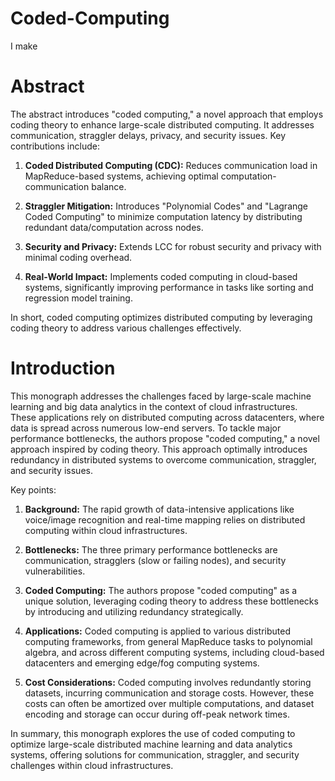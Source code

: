 # Coded-Computing
I make
# Abstract
The abstract introduces "coded computing," a novel approach that employs coding theory to enhance large-scale distributed computing. It addresses communication, straggler delays, privacy, and security issues. Key contributions include:

1. **Coded Distributed Computing (CDC):** Reduces communication load in MapReduce-based systems, achieving optimal computation-communication balance.

2. **Straggler Mitigation:** Introduces "Polynomial Codes" and "Lagrange Coded Computing" to minimize computation latency by distributing redundant data/computation across nodes.

3. **Security and Privacy:** Extends LCC for robust security and privacy with minimal coding overhead.

4. **Real-World Impact:** Implements coded computing in cloud-based systems, significantly improving performance in tasks like sorting and regression model training.

In short, coded computing optimizes distributed computing by leveraging coding theory to address various challenges effectively.

# Introduction
This monograph addresses the challenges faced by large-scale machine learning and big data analytics in the context of cloud infrastructures. These applications rely on distributed computing across datacenters, where data is spread across numerous low-end servers. To tackle major performance bottlenecks, the authors propose "coded computing," a novel approach inspired by coding theory. This approach optimally introduces redundancy in distributed systems to overcome communication, straggler, and security issues.

Key points:

1. **Background:** The rapid growth of data-intensive applications like voice/image recognition and real-time mapping relies on distributed computing within cloud infrastructures.

2. **Bottlenecks:** The three primary performance bottlenecks are communication, stragglers (slow or failing nodes), and security vulnerabilities.

3. **Coded Computing:** The authors propose "coded computing" as a unique solution, leveraging coding theory to address these bottlenecks by introducing and utilizing redundancy strategically.

4. **Applications:** Coded computing is applied to various distributed computing frameworks, from general MapReduce tasks to polynomial algebra, and across different computing systems, including cloud-based datacenters and emerging edge/fog computing systems.

5. **Cost Considerations:** Coded computing involves redundantly storing datasets, incurring communication and storage costs. However, these costs can often be amortized over multiple computations, and dataset encoding and storage can occur during off-peak network times.

In summary, this monograph explores the use of coded computing to optimize large-scale distributed machine learning and data analytics systems, offering solutions for communication, straggler, and security challenges within cloud infrastructures.
